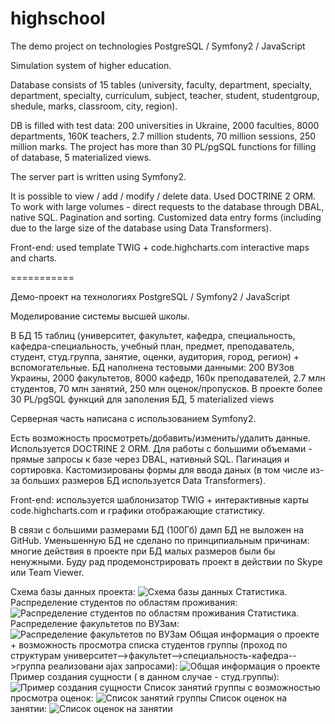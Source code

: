 ﻿highschool
==========

The demo project on technologies PostgreSQL / Symfony2 / JavaScript

Simulation system of higher education.

Database consists of 15 tables (university, faculty, department, specialty, department, specialty, curriculum, subject, teacher, student, studentgroup, shedule, marks, classroom, city, region).

DB is filled with test data: 200 universities in Ukraine, 2000 faculties, 8000 departments, 160K teachers, 2.7 million students, 70 million sessions, 250 million marks. The project has more than 30 PL/pgSQL functions for filling of database, 5 materialized views.

The server part is written using Symfony2.

It is possible to view / add / modify / delete data. Used DOCTRINE 2 ORM. To work with large volumes - direct requests to the database through DBAL, native SQL. Pagination and sorting. Customized data entry forms (including due to the large size of the database using Data Transformers).

Front-end: used template TWIG + code.highcharts.com interactive maps and charts.

===========

Демо-проект на технологиях PostgreSQL / Symfony2 / JavaScript

Моделирование системы высшей школы.

В БД 15 таблиц (университет, факультет, кафедра, специальность, кафедра-специальность, учебный план, предмет, преподаватель, студент, студ.группа, занятие, оценки, аудитория, город, регион) + вспомогательные.
БД наполнена тестовыми данными: 200 ВУЗов Украины, 2000 факультетов, 8000 кафедр, 160к преподавателей, 2.7 млн студентов, 70 млн занятий, 250 млн оценок/пропусков.
В проекте более 30 PL/pgSQL функций для заполения БД, 5 materialized views

Серверная часть написана с использованием Symfony2.

Есть возможность просмотреть/добавить/изменить/удалить данные.
Используется DOCTRINE 2 ORM. 
Для работы с большими объемами - прямые запросы к базе через DBAL, нативный SQL.
Пагинация и сортировка.
Кастомизированы формы для ввода даных (в том числе из-за больших
размеров БД используется Data Transformers).

Front-end: используется шаблонизатор TWIG + интерактивные карты code.highcharts.com и графики отображающие статистику.

В связи с большими размерами БД (100Гб) дамп БД не выложен на GitHub. Уменьшенную БД не сделано по принципиальным причинам: многие действия в проекте при БД малых размеров были бы ненужными.
Буду рад продемонстрировать проект в действии по Skype или Team Viewer.

Схема базы данных проекта:
![Схема базы данных](https://github.com/bruvinsky/HighSchool/raw/master/about/diagram1.png)
Статистика. Распределение студентов по областям проживания:
![Распределение студентов по областям проживания](https://github.com/bruvinsky/HighSchool/raw/master/about/diagram2.png)
Статистика. Распределение факультетов по ВУЗам:
![Распределение факультетов по ВУЗам](https://github.com/bruvinsky/HighSchool/raw/master/about/diagram3.png)
Общая информация о проекте + возможность просмотра списка студентов группы (проход по структурам университет-->факультет-->специальность-кафедра-->группа реализовани ajax запросами):
![Общая информация о проекте](https://github.com/bruvinsky/HighSchool/raw/master/about/diagram4.png)
Пример создания сущности ( в данном случае - студ.группы):
![Пример создания сущности](https://github.com/bruvinsky/HighSchool/raw/master/about/diagram5.png)
Список занятий группы с возможностью просмотра оценок:
![Список занятий группы](https://github.com/bruvinsky/HighSchool/raw/master/about/diagram6.png)
Список оценок на занятии:
![Список оценок на занятии](https://github.com/bruvinsky/HighSchool/raw/master/about/diagram7.png)
